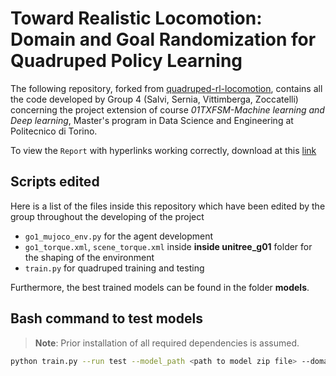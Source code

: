 # ⁠Toward Realistic Locomotion: Domain and Goal Randomization for Quadruped Policy Learning

The following repository, forked from [quadruped-rl-locomotion](https://github.com/nimazareian/quadruped-rl-locomotion), contains all the code developed by Group 4 (Salvi, Sernia, Vittimberga, Zoccatelli) concerning the project extension of course *01TXFSM-Machine learning and Deep learning*, Master's program in Data Science and Engineering at Politecnico di Torino. 

To view the `Report` with hyperlinks working correctly, download at this [link](https://github.com/MattiaSernia294330/quadruped-rl-locomotion/raw/branch_finale/Report.pdf)

## Scripts edited

Here is a list of the files inside this repository which have been edited by the group throughout the developing of the project
- `go1_mujoco_env.py` for the agent development 
- `go1_torque.xml`, `scene_torque.xml` inside **inside unitree_g01** folder for the shaping of the environment
- `train.py` for quadruped training and testing

Furthermore, the best trained models can be found in the folder **models**.


## Bash command to test models 

> **Note**: Prior installation of all required dependencies is assumed.

```bash
python train.py --run test --model_path <path to model zip file> --domain target --point {fixed, random} 
```

